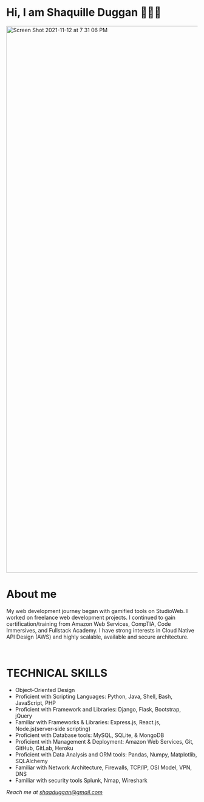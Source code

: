 <h1> Hi, I am Shaquille Duggan 👨🏿‍💻 </h1>
<img width="1440" alt="Screen Shot 2021-11-12 at 7 31 06 PM" src="https://user-images.githubusercontent.com/84408174/141599013-df775cab-4fe6-48b6-8a2e-ba929c2a788c.jpeg">
<h1>About me</h1>
<p> My web development journey began with gamified tools on StudioWeb. I worked on freelance web development projects. I continued to gain certification/training from Amazon Web Services, CompTIA, Code Immersives, and Fullstack Academy. I have strong interests in Cloud Native API Design (AWS) and highly scalable, available and secure architecture. </p>
<br>
<h1>TECHNICAL SKILLS</h1>
<ul>
  <li> Object-Oriented Design </li>
  <li> Proficient with Scripting Languages: Python, Java, Shell, Bash, JavaScript, PHP </li>
  <li> Proficient with Framework and Libraries: Django, Flask, Bootstrap, jQuery </li>
  <li> Familiar with Frameworks & Libraries: Express.js, React.js, Node.js(server-side scripting) </li>
  <li> Proficient with Database tools: MySQL, SQLite, & MongoDB </li>
  <li> Proficient with Management & Deployment: Amazon Web Services, Git, GitHub, GitLab, Heroku </li>
  <li> Proficient with Data Analysis and ORM tools: Pandas, Numpy, Matplotlib, SQLAlchemy </li>
  <li> Familiar with Network Architecture, Firewalls, TCP/IP, OSI Model, VPN, DNS </li>
  <li> Familiar with security tools Splunk, Nmap, Wireshark </li>
</ul>

<em>Reach me at shaqduggan@gmail.com<em>

